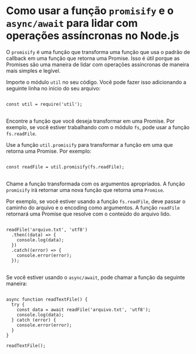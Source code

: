 # Como usar a função `promisify` e o `async/await` para lidar com operações assíncronas no Node.js

O `promisify` é uma função que transforma uma função que usa o padrão de callback em uma função que retorna uma Promise. Isso é útil porque as Promises são uma maneira de lidar com operações assíncronas de maneira mais simples e legível. 

Importe o módulo `util` no seu código. Você pode fazer isso adicionando a seguinte linha no início do seu arquivo:

<pre>
<code>
const util = require('util');
</code>
</pre>

Encontre a função que você deseja transformar em uma Promise. Por exemplo, se você estiver trabalhando com o módulo `fs`, pode usar a função `fs.readFile`.

Use a função `util.promisify` para transformar a função em uma que retorna uma Promise. Por exemplo:

<pre>
<code>
const readFile = util.promisify(fs.readFile);
</code>
</pre>

Chame a função transformada com os argumentos apropriados. A função `promisify` irá retornar uma nova função que retorna uma `Promise`.

Por exemplo, se você estiver usando a função `fs.readFile`, deve passar o caminho do arquivo e o encoding como argumentos. A função `readFile` retornará uma Promise que resolve com o conteúdo do arquivo lido.

<pre>
<code>
readFile('arquivo.txt', 'utf8')
  .then((data) => {
    console.log(data);
  })
  .catch((error) => {
    console.error(error);
  });
</code>
</pre>

Se você estiver usando o `async/await`, pode chamar a função da seguinte maneira:

<pre>
<code>
async function readTextFile() {
  try {
    const data = await readFile('arquivo.txt', 'utf8');
    console.log(data);
  } catch (error) {
    console.error(error);
  }
}

readTextFile();
</code>
</pre>
